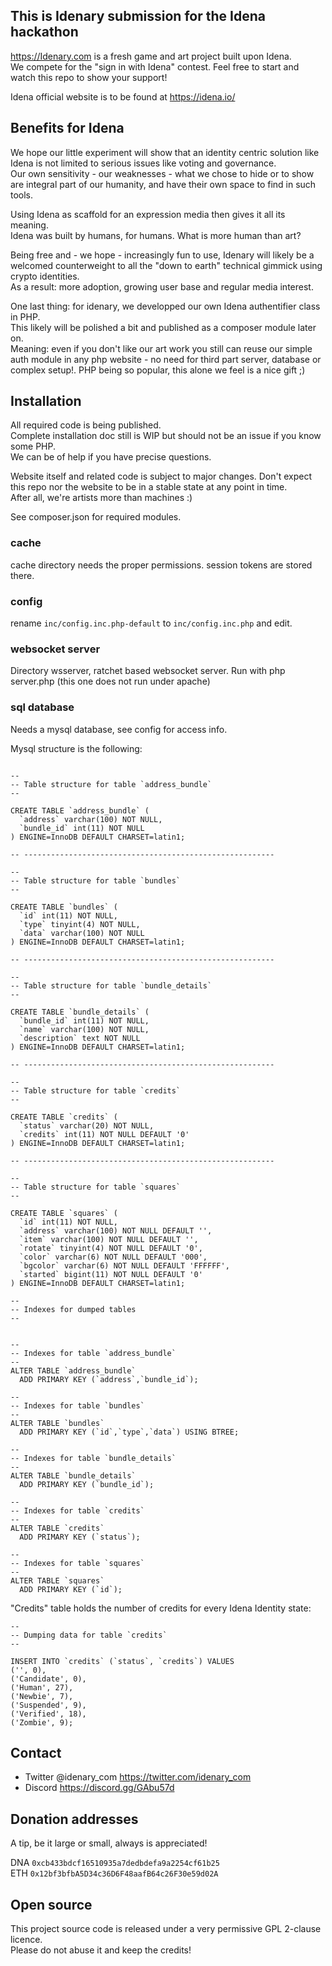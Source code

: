 
## This is Idenary submission for the Idena hackathon

https://Idenary.com is a fresh game and art project built upon Idena.  
We compete for the "sign in with Idena" contest. Feel free to start and watch this repo to show your support!

Idena official website is to be found at https://idena.io/

## Benefits for Idena

We hope our little experiment will show that an identity centric solution like Idena is not limited to serious issues like voting and governance.  
Our own sensitivity - our weaknesses - what we chose to hide or to show are integral part of our humanity, and have their own space to find in such tools.

Using Idena as scaffold for an expression media then gives it all its meaning.  
Idena was built by humans, for humans. What is more human than art?

Being free and - we hope - increasingly fun to use, Idenary will likely be a welcomed counterweight to all the "down to earth" technical gimmick using crypto identities.  
As a result: more adoption, growing user base and regular media interest.

One last thing: for idenary, we developped our own Idena authentifier class in PHP.  
This likely will be polished a bit and published as a composer module later on.  
Meaning: even if you don't like our art work you still can reuse our simple auth module in any php website - no need for third part server, database or complex setup!.
PHP being so popular, this alone we feel is a nice gift ;)


## Installation

All required code is being published.  
Complete installation doc still is WIP but should not be an issue if you know some PHP.  
We can be of help if you have precise questions.

Website itself and related code is subject to major changes. Don't expect this repo nor the website to be in a stable state at any point in time.  
After all, we're artists more than machines :)

See composer.json for required modules.

### cache

cache directory needs the proper permissions. session tokens are stored there.

### config

rename `inc/config.inc.php-default` to `inc/config.inc.php` and edit.

### websocket server

Directory wsserver, ratchet based websocket server. Run with php server.php (this one does not run under apache)

### sql database

Needs a mysql database, see config for access info.

Mysql structure is the following:

```

--
-- Table structure for table `address_bundle`
--

CREATE TABLE `address_bundle` (
  `address` varchar(100) NOT NULL,
  `bundle_id` int(11) NOT NULL
) ENGINE=InnoDB DEFAULT CHARSET=latin1;

-- --------------------------------------------------------

--
-- Table structure for table `bundles`
--

CREATE TABLE `bundles` (
  `id` int(11) NOT NULL,
  `type` tinyint(4) NOT NULL,
  `data` varchar(100) NOT NULL
) ENGINE=InnoDB DEFAULT CHARSET=latin1;

-- --------------------------------------------------------

--
-- Table structure for table `bundle_details`
--

CREATE TABLE `bundle_details` (
  `bundle_id` int(11) NOT NULL,
  `name` varchar(100) NOT NULL,
  `description` text NOT NULL
) ENGINE=InnoDB DEFAULT CHARSET=latin1;

-- --------------------------------------------------------

--
-- Table structure for table `credits`
--

CREATE TABLE `credits` (
  `status` varchar(20) NOT NULL,
  `credits` int(11) NOT NULL DEFAULT '0'
) ENGINE=InnoDB DEFAULT CHARSET=latin1;

-- --------------------------------------------------------

--
-- Table structure for table `squares`
--

CREATE TABLE `squares` (
  `id` int(11) NOT NULL,
  `address` varchar(100) NOT NULL DEFAULT '',
  `item` varchar(100) NOT NULL DEFAULT '',
  `rotate` tinyint(4) NOT NULL DEFAULT '0',
  `color` varchar(6) NOT NULL DEFAULT '000',
  `bgcolor` varchar(6) NOT NULL DEFAULT 'FFFFFF',
  `started` bigint(11) NOT NULL DEFAULT '0'
) ENGINE=InnoDB DEFAULT CHARSET=latin1;

--
-- Indexes for dumped tables
--


--
-- Indexes for table `address_bundle`
--
ALTER TABLE `address_bundle`
  ADD PRIMARY KEY (`address`,`bundle_id`);

--
-- Indexes for table `bundles`
--
ALTER TABLE `bundles`
  ADD PRIMARY KEY (`id`,`type`,`data`) USING BTREE;

--
-- Indexes for table `bundle_details`
--
ALTER TABLE `bundle_details`
  ADD PRIMARY KEY (`bundle_id`);

--
-- Indexes for table `credits`
--
ALTER TABLE `credits`
  ADD PRIMARY KEY (`status`);

--
-- Indexes for table `squares`
--
ALTER TABLE `squares`
  ADD PRIMARY KEY (`id`);
```

"Credits" table holds the number of credits for every Idena Identity state:

```
--
-- Dumping data for table `credits`
--

INSERT INTO `credits` (`status`, `credits`) VALUES
('', 0),
('Candidate', 0),
('Human', 27),
('Newbie', 7),
('Suspended', 9),
('Verified', 18),
('Zombie', 9);
```

## Contact

- Twitter @idenary_com https://twitter.com/idenary_com  
- Discord https://discord.gg/GAbu57d


## Donation addresses

A tip, be it large or small, always is appreciated!

DNA `0xcb433bdcf16510935a7dedbdefa9a2254cf61b25`  
ETH `0x12bf3bfbA5D34c36D6F48aafB64c26F30e59d02A`

## Open source

This project source code is released under a very permissive GPL 2-clause licence.  
Please do not abuse it and keep the credits!
